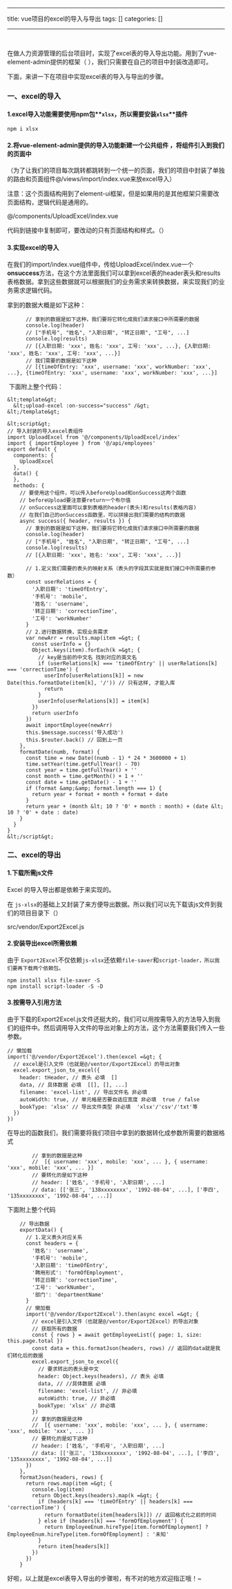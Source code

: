 
--- 
title:  vue项目的excel的导入与导出 
tags: []
categories: [] 

---
 

在做人力资源管理的后台项目时，实现了excel表的导入导出功能。用到了vue-element-admin提供的框架（ ），我们只需要在自己的项目中封装改造即可。

下面，来讲一下在项目中实现excel表的导入与导出的步骤。

### 一、excel的导入

#### 1.excel导入功能需要使用npm包**`xlsx`**，所以需要安装**`xlsx`**插件

```
npm i xlsx
```

#### 2.将vue-element-admin提供的导入功能新建一个公共组件 ，将组件引入到我们的页面中

（为了让我们的项目每次跳转都跳转到一个统一的页面，我们的项目中封装了单独的路由和页面组件@/views/import/index.vue来放excel导入）

注意：这个页面结构用到了element-ui框架，但是如果用的是其他框架只需要改页面结构，逻辑代码是通用的。

@/components/UploadExcel/index.vue

代码到链接中复制即可，要改动的只有页面结构和样式。（）

#### 3.实现excel的导入

在我们的import/index.vue组件中，传给UploadExcel/index.vue一个**onsuccess**方法，在这个方法里面我们可以拿到excel表的header表头和results表格数据。拿到这些数据就可以根据我们的业务需求来转换数据，来实现我们的业务需求逻辑代码。

拿到的数据大概是如下这种：

```
      // 拿到的数据是如下这种，我们要将它转化成我们请求接口中所需要的数据
      console.log(header)
      // ["手机号", "姓名", "入职日期", "转正日期", "工号", ...]
      console.log(results)
      // [{入职日期: 'xxx', 姓名: 'xxx', 工号: 'xxx', ...}, {入职日期: 'xxx', 姓名: 'xxx', 工号: 'xxx', ...}]
      // 我们需要的数据是如下这种
      // [{timeOfEntry: 'xxx', username: 'xxx', workNumber: 'xxx', ...}, {timeOfEntry: 'xxx', username: 'xxx', workNumber: 'xxx', ...}]
```

 下面附上整个代码：

```
&lt;template&gt;
  &lt;upload-excel :on-success="success" /&gt;
&lt;/template&gt;

&lt;script&gt;
// 导入封装的导入excel表组件
import UploadExcel from '@/components/UploadExcel/index'
import { importEmployee } from '@/api/employees'
export default {
  components: {
    UploadExcel
  },
  data() {
  },
  methods: {
    // 要使用这个组件，可以传入beforeUpload和onSuccess这两个函数
    // beforeUpload要注意要return一个布尔值
    // onSuccess这里面可以拿到表格的header(表头)和results(表格内容)
    // 在我们自己的onSuccess函数里，可以拼接出我们需要的结构的数据
    async success({ header, results }) {
      // 拿到的数据是如下这种，我们要将它转化成我们请求接口中所需要的数据
      console.log(header)
      // ["手机号", "姓名", "入职日期", "转正日期", "工号", ...]
      console.log(results)
      // [{入职日期: 'xxx', 姓名: 'xxx', 工号: 'xxx', ...}]

      // 1.定义我们需要的表头的映射关系（表头的字段其实就是我们接口中所需要的参数）
      const userRelations = {
        '入职日期': 'timeOfEntry',
        '手机号': 'mobile',
        '姓名': 'username',
        '转正日期': 'correctionTime',
        '工号': 'workNumber'
      }
      // 2.进行数据转换，实现业务需求
      var newArr = results.map(item =&gt; {
        const userInfo = {}
        Object.keys(item).forEach(k =&gt; {
          // key是当前的中文名 找到对应的英文名
          if (userRelations[k] === 'timeOfEntry' || userRelations[k] === 'correctionTime') {
            userInfo[userRelations[k]] = new Date(this.formatDate(item[k], '/')) // 只有这样, 才能入库
            return
          }
          userInfo[userRelations[k]] = item[k]
        })
        return userInfo
      })
      await importEmployee(newArr)
      this.$message.success('导入成功')
      this.$router.back() // 回到上一页
    },
    formatDate(numb, format) {
      const time = new Date((numb - 1) * 24 * 3600000 + 1)
      time.setYear(time.getFullYear() - 70)
      const year = time.getFullYear() + ''
      const month = time.getMonth() + 1 + ''
      const date = time.getDate() - 1 + ''
      if (format &amp;&amp; format.length === 1) {
        return year + format + month + format + date
      }
      return year + (month &lt; 10 ? '0' + month : month) + (date &lt; 10 ? '0' + date : date)
    }
  }
}
&lt;/script&gt;
```

### 二、excel的导出

#### 1.下载所需js文件

Excel 的导入导出都是依赖于来实现的。

在 `js-xlsx`的基础上又封装了来方便导出数据。所以我们可以先下载该js文件到我们的项目目录下（）

src/vendor/Export2Excel.js

#### 2.安装导出excel所需依赖

由于 `Export2Excel`不仅依赖`js-xlsx`还依赖`file-saver`和`script-loader，所以我们要再下载两个依赖包。`

```
npm install xlsx file-saver -S
npm install script-loader -S -D
```

#### 3.按需导入引用方法

由于下载的Export2Excel.js文件还挺大的，我们可以用按需导入的方法导入到我们的组件中。然后调用导入文件的导出对象上的方法，这个方法需要我们传入一些参数。

```
// 懒加载
import('@/vendor/Export2Excel').then(excel =&gt; {
  // excel是引入文件（也就是@/ventor/Export2Excel）的导出对象
  excel.export_json_to_excel({
    header: tHeader, // 表头 必填  []
    data, // 具体数据 必填  [[], [], ...]
    filename: 'excel-list', // 导出文件名 非必填 
    autoWidth: true, // 单元格是否要自适应宽度 非必填  true / false
    bookType: 'xlsx' // 导出文件类型 非必填  'xlsx'/'csv'/'txt'等
  })
})
```

在导出的函数我们，我们需要将我们项目中拿到的数据转化成参数所需要的数据格式

```
        // 拿到的数据是这种
        //  [{ username: 'xxx', mobile: 'xxx', ... }, { username: 'xxx', mobile: 'xxx', ... }]
        // 要转化的是如下这种
        // header: ['姓名', '手机号', '入职日期', ...]
        // data: [['张三', '138xxxxxxxx', '1992-08-04', ...], ['李四', '135xxxxxxxx', '1992-08-04', ...]]
```

下面附上整个代码

```
    // 导出数据
    exportData() {
      // 1.定义表头对应关系
      const headers = {
        '姓名': 'username',
        '手机号': 'mobile',
        '入职日期': 'timeOfEntry',
        '聘用形式': 'formOfEmployment',
        '转正日期': 'correctionTime',
        '工号': 'workNumber',
        '部门': 'departmentName'
      }
      // 懒加载
      import('@/vendor/Export2Excel').then(async excel =&gt; {
        // excel是引入文件（也就是@/ventor/Export2Excel）的导出对象
        // 获取所有的数据
        const { rows } = await getEmployeeList({ page: 1, size: this.page.total })
        const data = this.formatJson(headers, rows) // 返回的data就是我们转化后的数据
        excel.export_json_to_excel({
          // 要求转出的表头是中文
          header: Object.keys(headers), // 表头 必填
          data, // //具体数据 必填
          filename: 'excel-list', // 非必填
          autoWidth: true, // 非必填
          bookType: 'xlsx' // 非必填
        })
        // 拿到的数据是这种
        //  [{ username: 'xxx', mobile: 'xxx', ... }, { username: 'xxx', mobile: 'xxx', ... }]
        // 要转化的是如下这种
        // header: ['姓名', '手机号', '入职日期', ...]
        // data: [['张三', '138xxxxxxxx', '1992-08-04', ...], ['李四', '135xxxxxxxx', '1992-08-04', ...]]
      })
    },
    formatJson(headers, rows) {
      return rows.map(item =&gt; {
        console.log(item)
        return Object.keys(headers).map(k =&gt; {
          if (headers[k] === 'timeOfEntry' || headers[k] === 'correctionTime') {
            return formatDate(item[headers[k]]) // 返回格式化之前的时间
          } else if (headers[k] === 'formOfEmployment') {
            return EmployeeEnum.hireType[item.formOfEmployment] ? EmployeeEnum.hireType[item.formOfEmployment] : '未知'
          }
          return item[headers[k]]
        })
      })
    }
```

好啦，以上就是excel表导入导出的步骤啦，有不对的地方欢迎指正哦！~
